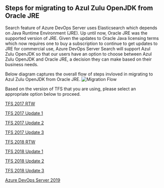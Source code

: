 ## Steps for migrating to Azul Zulu OpenJDK from Oracle JRE

Search feature of Azure DevOps Server uses Elasticsearch which depends on Java Runtime Environment (JRE). Up until now, Oracle JRE was the supported version of JRE.  Given the updates to Oracle Java licensing terms which now requires one to buy a subscription to continue to get updates to JRE for commercial use, Azure DevOps Server Search will support Azul Zulu OpenJDK so that our users have an option to choose between Azul Zulu OpenJDK and Oracle JRE, a decision they can make based on their business needs.

Below diagram captures the overall flow of steps invloved in migrating to Azul Zulu OpenJDK from Oracle JRE. 
![Migration Flow](https://github.com/msftazdev/Code-Search/blob/msftazdev-patch-1/Java%20Migration/flow1.png)

Based on the version of TFS that you are using, please select an appropriate option below to proceed. 

[TFS 2017 RTW](https://github.com/msftazdev/Code-Search/blob/msftazdev-patch-1/Java%20Migration/TFS_2017%20RTW.md)

[TFS 2017 Update 1](https://github.com/msftazdev/Code-Search/blob/msftazdev-patch-1/Java%20Migration/TFS_2017Update1.md)

[TFS 2017 Update 2](https://github.com/msftazdev/Code-Search/blob/msftazdev-patch-1/Java%20Migration/TFS_2017Update2.md)

[TFS 2017 Update 3](https://github.com/msftazdev/Code-Search/blob/msftazdev-patch-1/Java%20Migration/TFS_2017Update3.md)

[TFS 2018 RTW](https://github.com/msftazdev/Code-Search/blob/msftazdev-patch-1/Java%20Migration/TFS_2018RTW.md)

[TFS 2018 Update 1](https://github.com/msftazdev/Code-Search/blob/msftazdev-patch-1/Java%20Migration/TFS_2018Update1.md)

[TFS 2018 Update 2](https://github.com/msftazdev/Code-Search/blob/msftazdev-patch-1/Java%20Migration/TFS_2018Update2.md)

[TFS 2018 Update 3](https://github.com/msftazdev/Code-Search/blob/msftazdev-patch-1/Java%20Migration/TFS_2018Update3.md)

[Azure DevOps Server 2019](https://github.com/msftazdev/Code-Search/blob/msftazdev-patch-1/Java%20Migration/Azure_DevOps_Server_2019.md)

